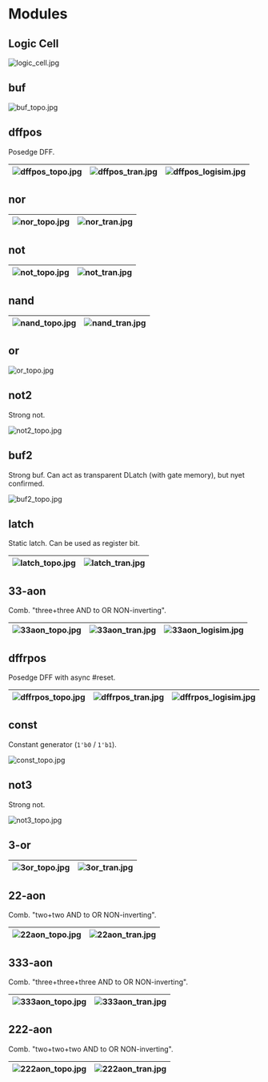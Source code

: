 # Modules

## Logic Cell

![logic_cell.jpg](imgstore/logic_cell.jpg)

## buf

![buf_topo.jpg](imgstore/buf_topo.jpg)

## dffpos

Posedge DFF.

|![dffpos_topo.jpg](imgstore/dffpos_topo.jpg)|![dffpos_tran.jpg](imgstore/dffpos_tran.jpg)|![dffpos_logisim.jpg](imgstore/dffpos_logisim.jpg)|
|---|---|---|

## nor

|![nor_topo.jpg](imgstore/nor_topo.jpg)|![nor_tran.jpg](imgstore/nor_tran.jpg)|
|---|---|

## not

|![not_topo.jpg](imgstore/not_topo.jpg)|![not_tran.jpg](imgstore/not_tran.jpg)|
|---|---|

## nand

|![nand_topo.jpg](imgstore/nand_topo.jpg)|![nand_tran.jpg](imgstore/nand_tran.jpg)|
|---|---|

## or

![or_topo.jpg](imgstore/or_topo.jpg)

## not2

Strong not.

![not2_topo.jpg](imgstore/not2_topo.jpg)

## buf2

Strong buf. Can act as transparent DLatch (with gate memory), but nyet confirmed.

![buf2_topo.jpg](imgstore/buf2_topo.jpg)

## latch

Static latch. Can be used as register bit.

|![latch_topo.jpg](imgstore/latch_topo.jpg)|![latch_tran.jpg](imgstore/latch_tran.jpg)|
|---|---|

## 33-aon

Comb. "three+three AND to OR NON-inverting".

|![33aon_topo.jpg](imgstore/33aon_topo.jpg)|![33aon_tran.jpg](imgstore/33aon_tran.jpg)|![33aon_logisim.jpg](imgstore/33aon_logisim.jpg)|
|---|---|---|

## dffrpos

Posedge DFF with async #reset.

|![dffrpos_topo.jpg](imgstore/dffrpos_topo.jpg)|![dffrpos_tran.jpg](imgstore/dffrpos_tran.jpg)|![dffrpos_logisim.jpg](imgstore/dffrpos_logisim.jpg)|
|---|---|---|

## const

Constant generator (`1'b0` / `1'b1`).

![const_topo.jpg](imgstore/const_topo.jpg)

## not3

Strong not.

![not3_topo.jpg](imgstore/not3_topo.jpg)

## 3-or

|![3or_topo.jpg](imgstore/3or_topo.jpg)|![3or_tran.jpg](imgstore/3or_tran.jpg)|
|---|---|

## 22-aon

Comb. "two+two AND to OR NON-inverting".

|![22aon_topo.jpg](imgstore/22aon_topo.jpg)|![22aon_tran.jpg](imgstore/22aon_tran.jpg)|
|---|---|

## 333-aon

Comb. "three+three+three AND to OR NON-inverting".

|![333aon_topo.jpg](imgstore/333aon_topo.jpg)|![333aon_tran.jpg](imgstore/333aon_tran.jpg)|
|---|---|

## 222-aon

Comb. "two+two+two AND to OR NON-inverting".

|![222aon_topo.jpg](imgstore/222aon_topo.jpg)|![222aon_tran.jpg](imgstore/222aon_tran.jpg)|
|---|---|

